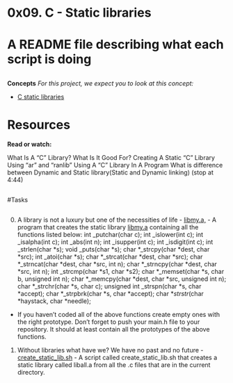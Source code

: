 # 0x09. C - Static libraries

# A README file describing what each script is doing
##
__Concepts__
_For this project, we expect you to look at this concept:_
 * [C static libraries](https://intranet.alxswe.com/concepts/61)
 ##
# Resources
__Read or watch:__

What Is A “C” Library? What Is It Good For?
Creating A Static “C” Library Using “ar” and “ranlib”
Using A “C” Library In A Program
What is difference between Dynamic and Static library(Static and Dynamic linking) (stop at 4:44)

##
#Tasks
##

0. A library is not a luxury but one of the necessities of life - [libmy.a,](./libmy.a,) - A program that creates the static library [libmy.a](./libmy.a) containing all the functions listed below:
int _putchar(char c);
int _islower(int c);
int _isalpha(int c);
int _abs(int n);
int _isupper(int c);
int _isdigit(int c);
int _strlen(char *s);
void _puts(char *s);
char *_strcpy(char *dest, char *src);
int _atoi(char *s);
char *_strcat(char *dest, char *src);
char *_strncat(char *dest, char *src, int n);
char *_strncpy(char *dest, char *src, int n);
int _strcmp(char *s1, char *s2);
char *_memset(char *s, char b, unsigned int n);
char *_memcpy(char *dest, char *src, unsigned int n);
char *_strchr(char *s, char c);
unsigned int _strspn(char *s, char *accept);
char *_strpbrk(char *s, char *accept);
char *_strstr_(char *haystack, char *needle);

* If you haven’t coded all of the above functions create empty ones with the right prototype.
Don’t forget to push your main.h file to your repository. It should at least contain all the prototypes of the above functions.

1. Without libraries what have we? We have no past and no future - [create_static_lib.sh](./create_static_lib.sh) - A script called create_static_lib.sh that creates a static library called liball.a from all the .c files that are in the current directory.
